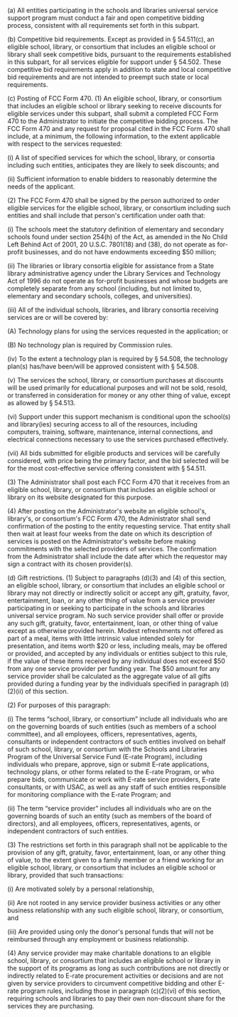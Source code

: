 (a) All entities participating in the schools and libraries universal service support program must conduct a fair and open competitive bidding process, consistent with all requirements set forth in this subpart.

(b) Competitive bid requirements. Except as provided in § 54.511(c), an eligible school, library, or consortium that includes an eligible school or library shall seek competitive bids, pursuant to the requirements established in this subpart, for all services eligible for support under § 54.502. These competitive bid requirements apply in addition to state and local competitive bid requirements and are not intended to preempt such state or local requirements.

(c) Posting of FCC Form 470. (1) An eligible school, library, or consortium that includes an eligible school or library seeking to receive discounts for eligible services under this subpart, shall submit a completed FCC Form 470 to the Administrator to initiate the competitive bidding process. The FCC Form 470 and any request for proposal cited in the FCC Form 470 shall include, at a minimum, the following information, to the extent applicable with respect to the services requested:

(i) A list of specified services for which the school, library, or consortia including such entities, anticipates they are likely to seek discounts; and

(ii) Sufficient information to enable bidders to reasonably determine the needs of the applicant.

(2) The FCC Form 470 shall be signed by the person authorized to order eligible services for the eligible school, library, or consortium including such entities and shall include that person's certification under oath that:

(i) The schools meet the statutory definition of elementary and secondary schools found under section 254(h) of the Act, as amended in the No Child Left Behind Act of 2001, 20 U.S.C. 7801(18) and (38), do not operate as for-profit businesses, and do not have endowments exceeding $50 million;

(ii) The libraries or library consortia eligible for assistance from a State library administrative agency under the Library Services and Technology Act of 1996 do not operate as for-profit businesses and whose budgets are completely separate from any school (including, but not limited to, elementary and secondary schools, colleges, and universities).

(iii) All of the individual schools, libraries, and library consortia receiving services are or will be covered by:

(A) Technology plans for using the services requested in the application; or

(B) No technology plan is required by Commission rules.

(iv) To the extent a technology plan is required by § 54.508, the technology plan(s) has/have been/will be approved consistent with § 54.508.

(v) The services the school, library, or consortium purchases at discounts will be used primarily for educational purposes and will not be sold, resold, or transferred in consideration for money or any other thing of value, except as allowed by § 54.513.

(vi) Support under this support mechanism is conditional upon the school(s) and library(ies) securing access to all of the resources, including computers, training, software, maintenance, internal connections, and electrical connections necessary to use the services purchased effectively.

(vii) All bids submitted for eligible products and services will be carefully considered, with price being the primary factor, and the bid selected will be for the most cost-effective service offering consistent with § 54.511.

(3) The Administrator shall post each FCC Form 470 that it receives from an eligible school, library, or consortium that includes an eligible school or library on its website designated for this purpose.

(4) After posting on the Administrator's website an eligible school's, library's, or consortium's FCC Form 470, the Administrator shall send confirmation of the posting to the entity requesting service. That entity shall then wait at least four weeks from the date on which its description of services is posted on the Administrator's website before making commitments with the selected providers of services. The confirmation from the Administrator shall include the date after which the requestor may sign a contract with its chosen provider(s).

(d) Gift restrictions. (1) Subject to paragraphs (d)(3) and (4) of this section, an eligible school, library, or consortium that includes an eligible school or library may not directly or indirectly solicit or accept any gift, gratuity, favor, entertainment, loan, or any other thing of value from a service provider participating in or seeking to participate in the schools and libraries universal service program. No such service provider shall offer or provide any such gift, gratuity, favor, entertainment, loan, or other thing of value except as otherwise provided herein. Modest refreshments not offered as part of a meal, items with little intrinsic value intended solely for presentation, and items worth $20 or less, including meals, may be offered or provided, and accepted by any individuals or entities subject to this rule, if the value of these items received by any individual does not exceed $50 from any one service provider per funding year. The $50 amount for any service provider shall be calculated as the aggregate value of all gifts provided during a funding year by the individuals specified in paragraph (d)(2)(ii) of this section.

(2) For purposes of this paragraph:

(i) The terms “school, library, or consortium” include all individuals who are on the governing boards of such entities (such as members of a school committee), and all employees, officers, representatives, agents, consultants or independent contractors of such entities involved on behalf of such school, library, or consortium with the Schools and Libraries Program of the Universal Service Fund (E-rate Program), including individuals who prepare, approve, sign or submit E-rate applications, technology plans, or other forms related to the E-rate Program, or who prepare bids, communicate or work with E-rate service providers, E-rate consultants, or with USAC, as well as any staff of such entities responsible for monitoring compliance with the E-rate Program; and

(ii) The term “service provider” includes all individuals who are on the governing boards of such an entity (such as members of the board of directors), and all employees, officers, representatives, agents, or independent contractors of such entities.

(3) The restrictions set forth in this paragraph shall not be applicable to the provision of any gift, gratuity, favor, entertainment, loan, or any other thing of value, to the extent given to a family member or a friend working for an eligible school, library, or consortium that includes an eligible school or library, provided that such transactions:

(i) Are motivated solely by a personal relationship,

(ii) Are not rooted in any service provider business activities or any other business relationship with any such eligible school, library, or consortium, and

(iii) Are provided using only the donor's personal funds that will not be reimbursed through any employment or business relationship.

(4) Any service provider may make charitable donations to an eligible school, library, or consortium that includes an eligible school or library in the support of its programs as long as such contributions are not directly or indirectly related to E-rate procurement activities or decisions and are not given by service providers to circumvent competitive bidding and other E-rate program rules, including those in paragraph (c)(2)(vi) of this section, requiring schools and libraries to pay their own non-discount share for the services they are purchasing.

